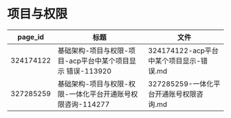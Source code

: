 # 项目与权限

| page_id | 标题 | 文件 |
|---|---|---|
| 324174122 | 基础架构-项目与权限-项目-acp平台中某个项目显示 错误-113920 | 324174122-acp平台中某个项目显示-错误.md |
| 327285259 | 基础架构-项目与权限-权限-一体化平台开通账号权限咨询-114277 | 327285259-一体化平台开通账号权限咨询.md |
